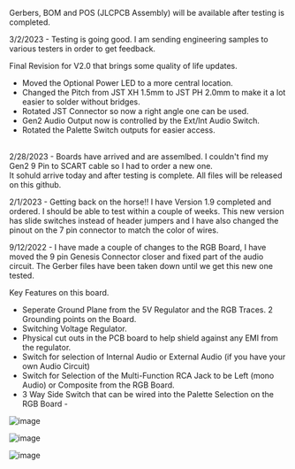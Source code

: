 Gerbers, BOM and POS (JLCPCB Assembly) will be available after testing is completed.

3/2/2023 - Testing is going good.  I am sending engineering samples to various testers in order to get feedback. <br>

Final Revision for V2.0 that brings some quality of life updates. <br>
- Moved the Optional Power LED to a more central location.  <br>
- Changed the Pitch from JST XH 1.5mm to JST PH 2.0mm to make it a lot easier to solder without bridges.  <br>
- Rotated JST Connector so now a right angle one can be used.  <br>
- Gen2 Audio Output now is controlled by the Ext/Int Audio Switch. <br>
- Rotated the Palette Switch outputs for easier access. <br> <br>

2/28/2023 - Boards have arrived and are assemlbed.  I couldn't find my Gen2 9 Pin to SCART cable so I had to order a new one.  <br>
It sohuld arrive today and after testing is complete.  All files will be released on this github. <br>

2/1/2023 - Getting back on the horse!!  I have Version 1.9 completed and ordered. I should be able to test within a couple of weeks.
This new version has slide switches instead of header jumpers and I have also changed the pinout on the 7 pin connector to match the color of wires.

9/12/2022 - I have made a couple of changes to the RGB Board, I have moved the 9 pin Genesis Connector closer and fixed part of the audio circuit.
The Gerber files have been taken down until we get this new one tested.

Key Features on this board.
- Seperate Ground Plane from the 5V Regulator and the RGB Traces.  2 Grounding points on the Board. 
- Switching Voltage Regulator. 
- Physical cut outs in the PCB board to help shield against any EMI from the regulator.
- Switch for selection of Internal Audio or External Audio (if you have your own Audio Circuit)
- Switch for Selection of the Multi-Function RCA Jack to be Left (mono Audio) or Composite from the RGB Board.
- 3 Way Side Switch that can be wired into the Palette Selection on the RGB Board - 

![image](https://user-images.githubusercontent.com/70423454/222490935-0a6bae29-9fde-409d-aaa8-4821d209c6cb.png)


![image](https://user-images.githubusercontent.com/70423454/216229176-2274718d-cc2f-489f-aa68-324682cbb03c.png)


![image](https://user-images.githubusercontent.com/70423454/186765197-ad553ddd-35f1-48db-b001-a405b71ebd25.png)
